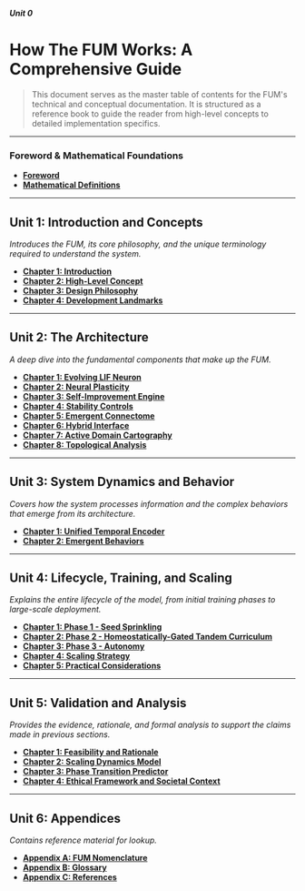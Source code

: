 ***Unit 0***

# How The FUM Works: A Comprehensive Guide

> This document serves as the master table of contents for the FUM's technical and conceptual documentation. It is structured as a reference book to guide the reader from high-level concepts to detailed implementation specifics.

---

### Foreword & Mathematical Foundations
*   [**Foreword**](./Foreword.md)
*   [**Mathematical Definitions**](./Math_Definitions.md)

---

## Unit 1: Introduction and Concepts
*Introduces the FUM, its core philosophy, and the unique terminology required to understand the system.*

*   [**Chapter 1: Introduction**](../Unit_1_Introduction_and_Concepts/Chapter_1_Introduction.md)
*   [**Chapter 2: High-Level Concept**](../Unit_1_Introduction_and_Concepts/Chapter_2_High_Level_Concept.md)
*   [**Chapter 3: Design Philosophy**](../Unit_1_Introduction_and_Concepts/Chapter_3_Design_Philosophy.md)
*   [**Chapter 4: Development Landmarks**](../Unit_1_Introduction_and_Concepts/Chapter_4_Development_Landmarks.md)

---

## Unit 2: The Architecture
*A deep dive into the fundamental components that make up the FUM.*

*   [**Chapter 1: Evolving LIF Neuron**](../Unit_2_The_Architecture/Chapter_1_The_Evolving_LIF_Neuron.md)
*   [**Chapter 2: Neural Plasticity**](../Unit_2_The_Architecture/Chapter_2_Neural_Plasticity.md)
*   [**Chapter 3: Self-Improvement Engine**](../Unit_2_The_Architecture/Chapter_3_The_Self_Improvement_Engine.md)
*   [**Chapter 4: Stability Controls**](../Unit_2_The_Architecture/Chapter_4_Stability_Controls.md)
*   [**Chapter 5: Emergent Connectome**](../Unit_2_The_Architecture/Chapter_5_The_Emergent_Connectome.md)
*   [**Chapter 6: Hybrid Interface**](../Unit_2_The_Architecture/Chapter_6_The_Hybrid_Interface.md)
*   [**Chapter 7: Active Domain Cartography**](../Unit_2_The_Architecture/Chapter_7_Adaptive_Domain_Clustering.md)
*   [**Chapter 8: Topological Analysis**](../Unit_2_The_Architecture/Chapter_8_Topological_Analysis.md)

---

## Unit 3: System Dynamics and Behavior
*Covers how the system processes information and the complex behaviors that emerge from its architecture.*

*   [**Chapter 1: Unified Temporal Encoder**](../Unit_3_System_Dynamics_and_Behavior/Chapter_1_Unified_Temporal_Encoder.md)
*   [**Chapter 2: Emergent Behaviors**](../Unit_3_System_Dynamics_and_Behavior/Chapter_2_Emergent_Behaviors.md)

---

## Unit 4: Lifecycle, Training, and Scaling
*Explains the entire lifecycle of the model, from initial training phases to large-scale deployment.*

*   [**Chapter 1: Phase 1 - Seed Sprinkling**](../Unit_4_Lifecycle_Training_and_Scaling/Chapter_1_Phase_1_Seed_Sprinkling.md)
*   [**Chapter 2: Phase 2 - Homeostatically-Gated Tandem Curriculum**](../Unit_4_Lifecycle_Training_and_Scaling/Chapter_2_Phase_2_Complexity_Scaling.md)
*   [**Chapter 3: Phase 3 - Autonomy**](../Unit_4_Lifecycle_Training_and_Scaling/Chapter_3_Phase_3_Domain_Synthesis_Crucible.md)
*   [**Chapter 4: Scaling Strategy**](../Unit_4_Lifecycle_Training_and_Scaling/Chapter_4_Phase_4_Self-Exploration&Discovery.md.md)
*   [**Chapter 5: Practical Considerations**](../Unit_4_Lifecycle_Training_and_Scaling/Chapter_6_Practical_Considerations.md)

---

## Unit 5: Validation and Analysis
*Provides the evidence, rationale, and formal analysis to support the claims made in previous sections.*

*   [**Chapter 1: Feasibility and Rationale**](../Unit_5_Validation_and_Analysis/Chapter_1_Feasibility_and_Rationale.md)
*   [**Chapter 2: Scaling Dynamics Model**](../Unit_5_Validation_and_Analysis/Chapter_3_The_Scaling_Dynamics_Model.md)
*   [**Chapter 3: Phase Transition Predictor**](../Unit_5_Validation_and_Analysis/Chapter_4_The_Phase_Transition_Predictor.md)
*   [**Chapter 4: Ethical Framework and Societal Context**](../Unit_5_Validation_and_Analysis/Chapter_5_Ethical_Framework_and_Societal_Context.md)

---

## Unit 6: Appendices
*Contains reference material for lookup.*

*   [**Appendix A: FUM Nomenclature**](../Unit_6_Appendices/Appendix_A_FUM_Nomenclature.md)
*   [**Appendix B: Glossary**](../Unit_6_Appendices/Appendix_B_Glossary.md)
*   [**Appendix C: References**](../Unit_6_Appendices/Appendix_C_References.md)

